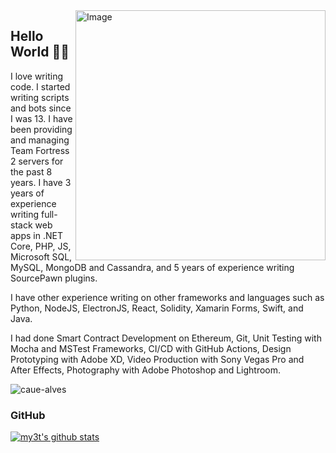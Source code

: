 <img src="https://wakatime.com/share/@myst/72945211-85c9-4ef5-80af-f698d619db61.png" min-width="400px" max-width="400px" width="400px" align="right" alt="Image">

## Hello World 👋🏻
<p align="left"> 
  I love writing code. I started writing scripts and bots since I was 13. I have been providing and managing Team Fortress 2 servers for the past 8 years. I have 3 years of experience writing full-stack web apps in .NET Core, PHP, JS, Microsoft SQL, MySQL, MongoDB and Cassandra, and 5 years of experience writing SourcePawn plugins.
  
  I have other experience writing on other frameworks and languages such as Python, NodeJS, ElectronJS, React, Solidity, Xamarin Forms, Swift, and Java.
  
  I had done Smart Contract Development on Ethereum, Git, Unit Testing with Mocha and MSTest Frameworks, CI/CD with GitHub Actions, Design Prototyping with Adobe XD, Video Production with Sony Vegas Pro and After Effects, Photography with Adobe Photoshop and Lightroom.
</p>
<p align="left"> <img src="https://komarev.com/ghpvc/?username=my3t&color=blueviolet" alt="caue-alves" /> </p>

### GitHub
[![my3t's github stats](https://github-readme-stats.vercel.app/api?username=my3t)](https://github.com/anuraghazra/github-readme-stats)
